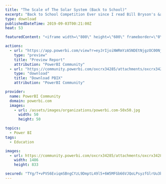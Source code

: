 ```yaml
---
title: "The Scale of The Solar System (Back to School)"
excerpt: "Back to School Competition Ever since I read Bill Bryson's &amp;quot;A Short History of Nearly Everything&amp;quot; I have been fascinated by the Solar"
type: download
publishedDateTime: 2019-09-03T00:21:00Z
heat: 53

featuredContent: "<iframe width=\"800\" height=\"600\" frameborder=\"0\" src=\"https://app.powerbi.com/view?r=eyJrIjoiNWRmYzA5NDEtNjgzOC00NjAxLTljNjEtNmI2MzgxMzIyNDU2IiwidCI6IjgwYWJhYWZiLWQ0YTItNDM5Ny1hMGY5LTc3OGYyMTVlN2VkNyJ9\"></iframe>"

actions:
  - url: "https://app.powerbi.com/view?r=eyJrIjoiNWRmYzA5NDEtNjgzOC00NjAxLTljNjEtNmI2MzgxMzIyNDU2IiwidCI6IjgwYWJhYWZiLWQ0YTItNDM5Ny1hMGY5LTc3OGYyMTVlN2VkNyJ9"
    type: "preview"
    title: "Preview Report"
    attribution: "PowerBI Community"
  - url: "https://community.powerbi.com/oxcrx34285/attachments/oxcrx34285/DataStoriesGallery/2912/2/The%20Scale%20of%20The%20Solar%20System.pbix"
    type: "download"
    title: "Download PBIX"
    attribution: "PowerBI Community"

provider:
  name: PowerBI Community
  domain: powerbi.com
  images:
    - url: /assets/images/organizations/powerbi.com-50x50.jpg
      width: 50
      height: 50

topics:
  - Power BI
tags:
  - Education

images:
  - url: https://community.powerbi.com/oxcrx34285/attachments/oxcrx34285/DataStoriesGallery/2912/1/Understanding%20the%20Solar%20System%20Thumbnail.PNG
    width: 1486
    height: 833

secured: "TYg/T+vPVS6EviqmSBngCYzL9DmptL49l5+6W5MFGb66VJQoLPsyzfGlrUu3bgekU0K+LJs5nydm/CUuJfncsCNtDOnT2JygGI0LbPiVWtsNsaeYDfIQqtadOnD70wkw8UvoL1Nqmod5qJMFBLwh4WVH+m6bDUScgAuwvUCN/Wap+rkVlXtFnhQRFT+8dZ3XRAsEFeU/q1n5xTW7E0CrdnQzAbq5mHIsFtkPoVzvKQ+84kilC5nm6GAHh6nyuud8JBksU7jCEdwtKEucQo+ctWtkfNb3nOz4dmiu4A65LvgSx0voU2JEop+Z5D9QKDwXgRy+vLR1/ADsA+DUy7iixc27tgVJA1K87419T6PIvr4Xi1t3bWb348MtXJsG0Sqh;SJdIPDvLMFOeaqEbR5ZCGQ=="
---
```


